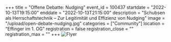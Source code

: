 +++
title = "Offene Debatte: Nudging"
event_id = 100437
startdate = "2022-10-13T19:15:00"
enddate = "2022-10-13T21:15:00"
description = "Schubsen als Herrschaftstechnik – Zur Legitimität und Effizienz von Nudging"
image = "/upload/open-debate-nudging.jpg"
categories = ["Community"]
location = "Effinger im 1. OG"
registration = false
registration_close = ""
registration_max = ""
+++
![Flyer](/upload/open-debate-nudging.jpg)
